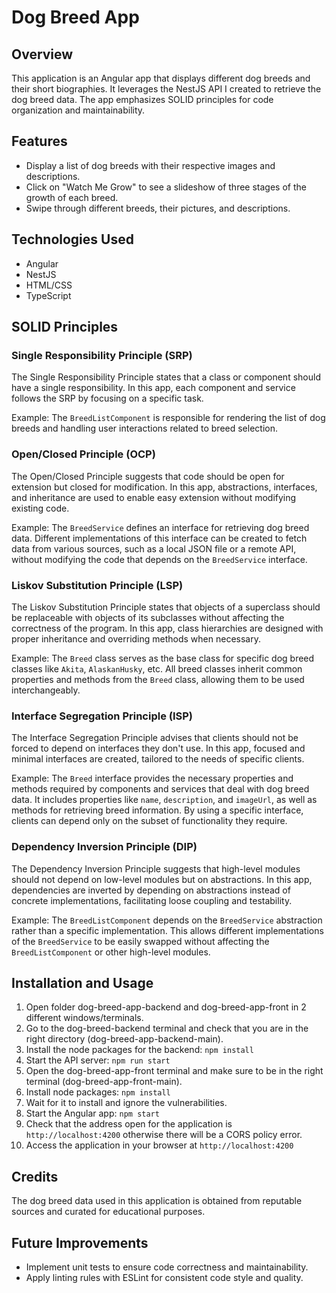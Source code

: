 # Dog Breed App

## Overview
This application is an Angular app that displays different dog breeds and their short biographies. It leverages the NestJS API I created to retrieve the dog breed data. The app emphasizes SOLID principles for code organization and maintainability.

## Features
- Display a list of dog breeds with their respective images and descriptions.
- Click on "Watch Me Grow" to see a slideshow of three stages of the growth of each breed.
- Swipe through different breeds, their pictures, and descriptions.

## Technologies Used
- Angular
- NestJS
- HTML/CSS
- TypeScript

## SOLID Principles

### Single Responsibility Principle (SRP)
The Single Responsibility Principle states that a class or component should have a single responsibility. In this app, each component and service follows the SRP by focusing on a specific task.

Example: The `BreedListComponent` is responsible for rendering the list of dog breeds and handling user interactions related to breed selection.

### Open/Closed Principle (OCP)
The Open/Closed Principle suggests that code should be open for extension but closed for modification. In this app, abstractions, interfaces, and inheritance are used to enable easy extension without modifying existing code.

Example: The `BreedService` defines an interface for retrieving dog breed data. Different implementations of this interface can be created to fetch data from various sources, such as a local JSON file or a remote API, without modifying the code that depends on the `BreedService` interface.

### Liskov Substitution Principle (LSP)
The Liskov Substitution Principle states that objects of a superclass should be replaceable with objects of its subclasses without affecting the correctness of the program. In this app, class hierarchies are designed with proper inheritance and overriding methods when necessary.

Example: The `Breed` class serves as the base class for specific dog breed classes like `Akita`, `AlaskanHusky`, etc. All breed classes inherit common properties and methods from the `Breed` class, allowing them to be used interchangeably.

### Interface Segregation Principle (ISP)
The Interface Segregation Principle advises that clients should not be forced to depend on interfaces they don't use. In this app, focused and minimal interfaces are created, tailored to the needs of specific clients.

Example: The `Breed` interface provides the necessary properties and methods required by components and services that deal with dog breed data. It includes properties like `name`, `description`, and `imageUrl`, as well as methods for retrieving breed information. By using a specific interface, clients can depend only on the subset of functionality they require.

### Dependency Inversion Principle (DIP)
The Dependency Inversion Principle suggests that high-level modules should not depend on low-level modules but on abstractions. In this app, dependencies are inverted by depending on abstractions instead of concrete implementations, facilitating loose coupling and testability.

Example: The `BreedListComponent` depends on the `BreedService` abstraction rather than a specific implementation. This allows different implementations of the `BreedService` to be easily swapped without affecting the `BreedListComponent` or other high-level modules.

## Installation and Usage
1. Open folder dog-breed-app-backend and dog-breed-app-front in 2 different windows/terminals.
2. Go to the dog-breed-backend terminal and check that you are in the right directory (dog-breed-app-backend-main).
3. Install the node packages for the backend: `npm install`
4. Start the API server: `npm run start`
5. Open the dog-breed-app-front terminal and make sure to be in the right terminal (dog-breed-app-front-main).
6. Install node packages: `npm install`
7. Wait for it to install and ignore the vulnerabilities. 
8. Start the Angular app: `npm start`
9. Check that the address open for the application is `http://localhost:4200` otherwise there will be a CORS policy error.
10. Access the application in your browser at `http://localhost:4200`

## Credits
The dog breed data used in this application is obtained from reputable sources and curated for educational purposes.

## Future Improvements
- Implement unit tests to ensure code correctness and maintainability.
- Apply linting rules with ESLint for consistent code style and quality.
